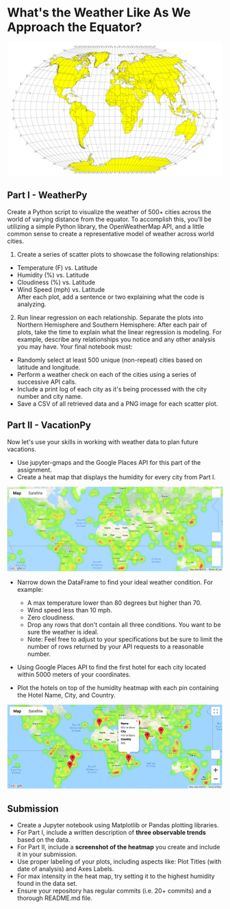 # What's the Weather Like As We Approach the Equator?
![Equator](Images/equatorsign.png)

## Part I - WeatherPy
Create a Python script to visualize the weather of 500+ cities across the world of varying distance from the equator. To accomplish this, you'll be utilizing a simple Python library, the OpenWeatherMap API, and a little common sense to create a representative model of weather across world cities. <br>

1. Create a series of scatter plots to showcase the following relationships:
 - Temperature (F) vs. Latitude
 - Humidity (%) vs. Latitude
 - Cloudiness (%) vs. Latitude
 - Wind Speed (mph) vs. Latitude <br>
After each plot, add a sentence or two explaining what the code is analyzing. <br>

2. Run linear regression on each relationship. Separate the plots into Northern Hemisphere and Southern Hemisphere: 
After each pair of plots, take the time to explain what the linear regression is modeling. For example, describe any relationships you notice and any other analysis you may have. Your final notebook must:<br>
* Randomly select at least 500 unique (non-repeat) cities based on latitude and longitude.
* Perform a weather check on each of the cities using a series of successive API calls.
* Include a print log of each city as it's being processed with the city number and city name.
* Save a CSV of all retrieved data and a PNG image for each scatter plot.

## Part II - VacationPy
Now let's use your skills in working with weather data to plan future vacations. 
* Use jupyter-gmaps and the Google Places API for this part of the assignment.
* Create a heat map that displays the humidity for every city from Part I. 

![heatmap](Images/heatmap.png)

* Narrow down the DataFrame to find your ideal weather condition. For example:
  * A max temperature lower than 80 degrees but higher than 70.
  * Wind speed less than 10 mph.
  * Zero cloudiness.
  * Drop any rows that don't contain all three conditions. You want to be sure the weather is ideal.
  * Note: Feel free to adjust to your specifications but be sure to limit the number of rows returned by your API requests to a reasonable number.<br>

* Using Google Places API to find the first hotel for each city located within 5000 meters of your coordinates.
* Plot the hotels on top of the humidity heatmap with each pin containing the Hotel Name, City, and Country.

![hotel map](Images/hotel_map.png)

## Submission
* Create a Jupyter notebook using Matplotlib or Pandas plotting libraries.
* For Part I, include a written description of **three observable trends** based on the data.
* For Part II, include a **screenshot of the heatmap** you create and include it in your submission.
* Use proper labeling of your plots, including aspects like: Plot Titles (with date of analysis) and Axes Labels.
* For max intensity in the heat map, try setting it to the highest humidity found in the data set.
* Ensure your repository has regular commits (i.e. 20+ commits) and a thorough README.md file.
